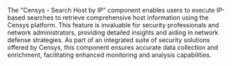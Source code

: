 The "Censys - Search Host by IP" component enables users to execute IP-based searches to retrieve comprehensive host information using the Censys platform. This feature is invaluable for security professionals and network administrators, providing detailed insights and aiding in network defense strategies. As part of an integrated suite of security solutions offered by Censys, this component ensures accurate data collection and enrichment, facilitating enhanced monitoring and analysis capabilities.
